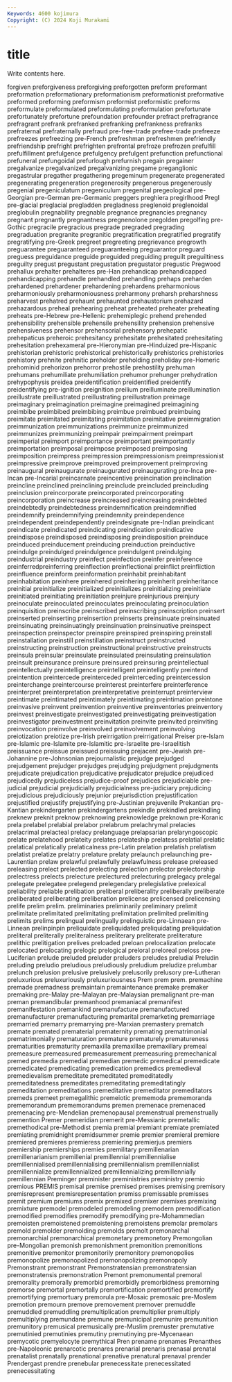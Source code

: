 ```yaml
---
Keywords: 4600 kojimura
Copyright: (C) 2024 Koji Murakami
---
```


# title

Write contents here.



forgiven preforgiveness preforgiving preforgotten preform preformant preformation
preformationary preformationism preformationist preformative preformed preforming preformism preformist preformistic preforms
preformulate preformulated preformulating preformulation prefortunate prefortunately prefortune prefoundation prefounder prefract
prefragrance prefragrant prefrank prefranked prefranking prefrankness prefranks prefraternal prefraternally prefraud
pre-free-trade prefree-trade prefreeze prefreezes prefreezing pre-French prefreshman prefreshmen prefriendly prefriendship
prefright prefrighten prefrontal prefroze prefrozen prefulfill prefulfillment prefulgence prefulgency prefulgent
prefunction prefunctional prefuneral prefungoidal prefurlough prefurnish pregain pregainer pregalvanize pregalvanized
pregalvanizing pregame preganglionic pregastrular pregather pregathering pregeminum pregenerate pregenerated pregenerating
pregeneration pregenerosity pregenerous pregenerously pregenial pregeniculatum pregeniculum pregenital pregeological pre-Georgian
pre-German pre-Germanic preggers preghiera pregirlhood Pregl pre-glacial preglacial pregladden pregladness
preglenoid preglenoidal preglobulin pregnability pregnable pregnance pregnancies pregnancy pregnant pregnantly
pregnantness pregnenolone pregolden pregolfing pre-Gothic pregracile pregracious pregrade pregraded pregrading
pregraduation pregranite pregranitic pregratification pregratified pregratify pregratifying pre-Greek pregreet pregreeting
pregrievance pregrowth preguarantee preguaranteed preguaranteeing preguarantor preguard preguess preguidance preguide
preguided preguiding preguilt preguiltiness preguilty pregust pregustant pregustation pregustator pregustic
Pregwood prehallux prehalter prehalteres pre-Han prehandicap prehandicapped prehandicapping prehandle prehandled
prehandling prehaps preharden prehardened prehardener prehardening prehardens preharmonious preharmoniously preharmoniousness
preharmony preharsh preharshness preharvest prehatred prehaunt prehaunted prehaustorium prehazard prehazardous
preheal prehearing preheat preheated preheater preheating preheats pre-Hebrew pre-Hellenic prehemiplegic
prehend prehended prehensibility prehensible prehensile prehensility prehension prehensive prehensiveness prehensor
prehensorial prehensory prehepatic prehepaticus preheroic prehesitancy prehesitate prehesitated prehesitating prehesitation
prehexameral pre-Hieronymian pre-Hinduized pre-Hispanic prehistorian prehistoric prehistorical prehistorically prehistorics prehistories
prehistory prehnite prehnitic preholder preholding preholiday pre-Homeric prehominid prehorizon prehorror
prehostile prehostility prehuman prehumans prehumiliate prehumiliation prehumor prehunger prehydration prehypophysis
preidea preidentification preidentified preidentify preidentifying pre-ignition preignition preilium preilluminate preillumination
preillustrate preillustrated preillustrating preillustration preimage preimaginary preimagination preimagine preimagined preimagining
preimbibe preimbibed preimbibing preimbue preimbued preimbuing preimitate preimitated preimitating preimitation
preimitative preimmigration preimmunization preimmunizations preimmunize preimmunized preimmunizes preimmunizing preimpair preimpairment
preimpart preimperial preimport preimportance preimportant preimportantly preimportation preimposal preimpose preimposed
preimposing preimposition preimpress preimpression preimpressionism preimpressionist preimpressive preimprove preimproved preimprovement
preimproving preinaugural preinaugurate preinaugurated preinaugurating pre-Inca pre-Incan pre-Incarial preincarnate preincentive
preincination preinclination preincline preinclined preinclining preinclude preincluded preincluding preinclusion preincorporate
preincorporated preincorporating preincorporation preincrease preincreased preincreasing preindebted preindebtedly preindebtedness preindemnification
preindemnified preindemnify preindemnifying preindemnity preindependence preindependent preindependently preindesignate pre-Indian preindicant
preindicate preindicated preindicating preindication preindicative preindispose preindisposed preindisposing preindisposition preinduce
preinduced preinducement preinducing preinduction preinductive preindulge preindulged preindulgence preindulgent preindulging
preindustrial preindustry preinfect preinfection preinfer preinference preinferredpreinferring preinflection preinflectional preinflict
preinfliction preinfluence preinform preinformation preinhabit preinhabitant preinhabitation preinhere preinhered preinhering
preinherit preinheritance preinitial preinitialize preinitialized preinitializes preinitializing preinitiate preinitiated preinitiating
preinitiation preinjure preinjurious preinjury preinoculate preinoculated preinoculates preinoculating preinoculation preinquisition
preinscribe preinscribed preinscribing preinscription preinsert preinserted preinserting preinsertion preinserts preinsinuate
preinsinuated preinsinuating preinsinuatingly preinsinuation preinsinuative preinspect preinspection preinspector preinspire preinspired
preinspiring preinstall preinstallation preinstill preinstillation preinstruct preinstructed preinstructing preinstruction preinstructional
preinstructive preinstructs preinsula preinsular preinsulate preinsulated preinsulating preinsulation preinsult preinsurance
preinsure preinsured preinsuring preintellectual preintellectually preintelligence preintelligent preintelligently preintend preintention
preintercede preinterceded preinterceding preintercession preinterchange preintercourse preinterest preinterfere preinterference preinterpret
preinterpretation preinterpretative preinterrupt preinterview preintimate preintimated preintimately preintimating preintimation preintone
preinvasive preinvent preinvention preinventive preinventories preinventory preinvest preinvestigate preinvestigated preinvestigating
preinvestigation preinvestigator preinvestment preinvitation preinvite preinvited preinviting preinvocation preinvolve preinvolved
preinvolvement preinvolving preiotization preiotize pre-Irish preirrigation preirrigational Preiser pre-Islam pre-Islamic
pre-Islamite pre-Islamitic pre-Israelite pre-Israelitish preissuance preissue preissued preissuing prejacent pre-Jewish
pre-Johannine pre-Johnsonian prejournalistic prejudge prejudged prejudgement prejudger prejudges prejudging prejudgment
prejudgments prejudicate prejudication prejudicative prejudicator prejudice prejudiced prejudicedly prejudiceless prejudice-proof
prejudices prejudiciable pre-judicial prejudicial prejudicially prejudicialness pre-judiciary prejudicing prejudicious prejudiciously
prejunior prejurisdiction prejustification prejustified prejustify prejustifying pre-Justinian prejuvenile Prekantian pre-Kantian
prekindergarten prekindergartens prekindle prekindled prekindling preknew preknit preknow preknowing preknowledge
preknown pre-Koranic prela prelabel prelabial prelabor prelabrum prelachrymal prelacies prelacrimal
prelacteal prelacy prelanguage prelapsarian prelaryngoscopic prelate prelatehood prelateity prelates prelateship
prelatess prelatial prelatic prelatical prelatically prelaticalness pre-Latin prelation prelatish prelatism
prelatist prelatize prelatry prelature prelaty prelaunch prelaunching pre-Laurentian prelaw prelawful
prelawfully prelawfulness prelease preleased preleasing prelect prelected prelecting prelection prelector
prelectorship prelectress prelects prelecture prelectured prelecturing prelegacy prelegal prelegate prelegatee
prelegend prelegendary prelegislative prelexical preliability preliable prelibation preliberal preliberality preliberally
preliberate preliberated preliberating preliberation prelicense prelicensed prelicensing prelife prelim prelim.
preliminaries preliminarily preliminary prelimit prelimitate prelimitated prelimitating prelimitation prelimited prelimiting
prelimits prelims prelingual prelingually prelinguistic pre-Linnaean pre-Linnean prelinpinpin preliquidate preliquidated
preliquidating preliquidation preliteral preliterally preliteralness preliterary preliterate preliterature prelithic prelitigation
prelives preloaded preloan prelocalization prelocate prelocated prelocating prelogic prelogical preloral
preloreal preloss pre-Luciferian prelude preluded preluder preluders preludes preludial Preludin
preluding preludio preludious preludiously preludium preludize prelumbar prelunch prelusion prelusive
prelusively prelusorily prelusory pre-Lutheran preluxurious preluxuriously preluxuriousness Prem prem prem.
premachine premade premadness premaintain premaintenance premake premaker premaking pre-Malay pre-Malayan
pre-Malaysian premalignant pre-man preman premandibular premanhood premaniacal premanifest premanifestation premankind
premanufacture premanufactured premanufacturer premanufacturing premarital premarketing premarriage premarried premarry premarrying
pre-Marxian premastery prematch premate premated prematerial prematernity premating prematrimonial prematrimonially
prematuration premature prematurely prematureness prematurities prematurity premaxilla premaxillae premaxillary premeal
premeasure premeasured premeasurement premeasuring premechanical premed premedia premedial premedian premedic
premedical premedicate premedicated premedicating premedication premedics premedieval premedievalism premeditate premeditated
premeditatedly premeditatedness premeditates premeditating premeditatingly premeditation premeditations premeditative premeditator premeditators
premeds premeet premegalithic premeiotic prememoda prememoranda prememorandum prememorandums premen premenace
premenaced premenacing pre-Mendelian premenopausal premenstrual premenstrually premention Premer premeridian premerit
pre-Messianic premetallic premethodical pre-Methodist premia premial premiant premiate premiated premiating
premidnight premidsummer premie premier premieral premiere premiered premieres premieress premiering
premierjus premiers premiership premierships premies premilitary premillenarian premillenarianism premillenial premillennial
premillennialise premillennialised premillennialising premillennialism premillennialist premillennialize premillennialized premillennializing premillennially premillennian
Preminger preminister preministries preministry premio premious PREMIS premisal premise premised
premises premising premisory premisrepresent premisrepresentation premiss premissable premisses premit premium
premiums premix premixed premixer premixes premixing premixture premodel premodeled premodeling
premodern premodification premodified premodifies premodify premodifying pre-Mohammedian premoisten premoistened premoistening
premoistens premolar premolars premold premolder premolding premolds premolt premonarchal premonarchial
premonarchical premonetary premonetory Premongolian pre-Mongolian premonish premonishment premonition premonitions premonitive
premonitor premonitorily premonitory premonopolies premonopolize premonopolized premonopolizing premonopoly Premonstrant premonstrant
Premonstratensian premonstratensian premonstratensis premonstration Premont premonumental premoral premorality premorally premorbid
premorbidly premorbidness premorning premorse premortal premortally premortification premortified premortify premortifying
premortuary premorula pre-Mosaic premosaic pre-Moslem premotion premourn premove premovement premover
premuddle premuddled premuddling premultiplication premultiplier premultiply premultiplying premundane premune premunicipal
premunire premunition premunitory premusical premusically pre-Muslim premuster premutative premutinied premutinies
premutiny premutinying pre-Mycenaean premycotic premyelocyte premythical Pren prename prenames Prenanthes
pre-Napoleonic prenarcotic prenares prenarial prenaris prenasal prenatal prenatalist prenatally prenational
prenative prenatural prenaval prender Prendergast prendre prenebular prenecessitate prenecessitated prenecessitating
